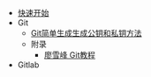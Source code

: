 - [快速开始](/devTools/ "DevTools")
- Git
  - [Git简单生成生成公钥和私钥方法](/devTools/doc/Git简单生成生成公钥和私钥方法.md)
  - 附录
    - [廖雪峰 Git教程](https://www.liaoxuefeng.com/wiki/896043488029600)
- Gitlab
